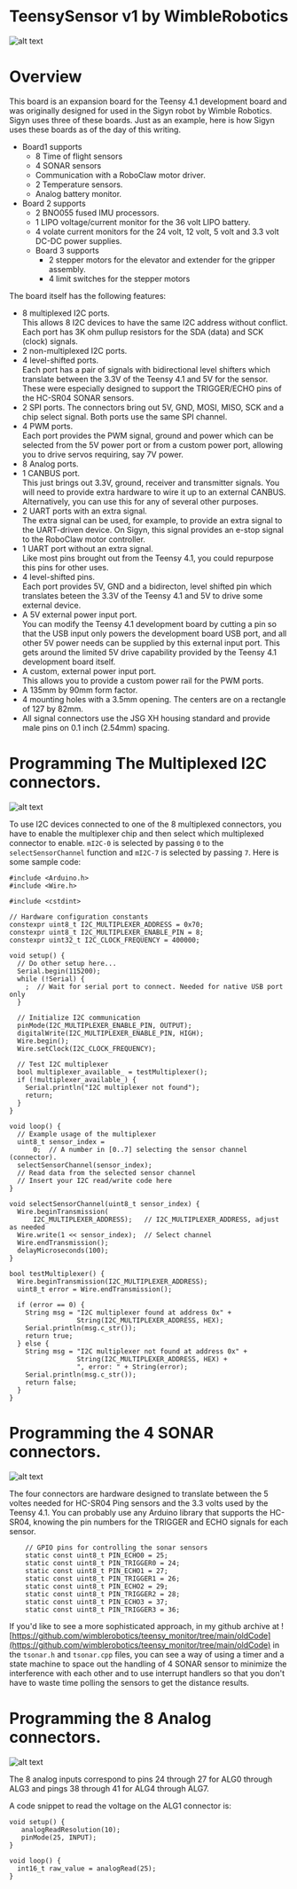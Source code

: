 # TeensySensor v1 by WimbleRobotics
![alt text](Media/TeensySensor3DTilted.png)

# Overview
This board is an expansion board for the Teensy 4.1 development board and was originally designed for used in the Sigyn robot by Wimble Robotics. Sigyn uses three of these boards. 
Just as an example, here is how Sigyn uses these boards as of the day of this writing.
* Board1 supports
  * 8 Time of flight sensors
  * 4 SONAR sensors
  * Communication with a RoboClaw motor driver.
  * 2 Temperature sensors.
  * Analog battery monitor.
* Board 2 supports
  * 2 BNO055 fused IMU processors.
  * 1 LIPO voltage/current monitor for the 36 volt LIPO battery.
  * 4 volate current monitors for the 24 volt, 12 volt, 5 volt and 3.3 volt DC-DC power supplies.
  * Board 3 supports
    * 2 stepper motors for the elevator and extender for the gripper assembly.
    * 4 limit switches for the stepper motors
  
The board itself has the following features:
* 8 multiplexed I2C ports.  
  This allows 8 I2C devices to have the same I2C address without conflict.
  Each port has 3K ohm pullup resistors for the SDA (data) and SCK (clock) signals.
* 2 non-multiplexed I2C ports.
* 4 level-shifted ports.  
  Each port has a pair of signals with bidirectional level shifters which translate between the 3.3V of the Teensy 4.1 and 5V for the sensor. 
  These were especially designed to support the TRIGGER/ECHO pins of the HC-SR04 SONAR sensors.
* 2 SPI ports. 
  The connectors bring out 5V, GND, MOSI, MISO, SCK and a chip select signal.
  Both ports use the same SPI channel.
* 4 PWM ports.  
  Each port provides the PWM signal, ground and power which can be selected from the 5V power port or from a custom power port, allowing you to drive servos requiring, say 7V power.
* 8 Analog ports.
* 1 CANBUS port.  
  This just brings out 3.3V, ground, receiver and transmitter signals. 
  You will need to provide extra hardware to wire it up to an external CANBUS.
  Alternatively, you can use this for any of several other purposes.
* 2 UART ports with an extra signal.  
  The extra signal can be used, for example, to provide an extra signal to the UART-driven device. On Sigyn, this signal provides an e-stop signal to the RoboClaw motor controller.
* 1 UART port without an extra signal.  
  Like most pins brought out from the Teensy 4.1, you could repurpose this pins for other uses.
* 4 level-shifted pins.  
  Each port provides 5V, GND and a bidirecton, level shifted pin which translates beteen the 3.3V of the Teensy 4.1 and 5V to drive some external device.
* A 5V external power input port.  
  You can modify the Teensy 4.1 development board by cutting a pin so that the USB input only powers the development board USB port, and all other 5V power needs can be supplied by this external input port. This gets around the limited 5V drive capability provided by the Teensy 4.1 development board itself.
* A custom, external power input port.  
  This allows you to provide a custom power rail for the PWM ports.
* A 135mm by 90mm form factor.
* 4 mounting holes with a 3.5mm opening. The centers are on a rectangle of 127 by 82mm.
* All signal connectors use the JSG XH housing standard and provide male pins on 0.1 inch (2.54mm) spacing.

# Programming The Multiplexed I2C connectors.
![alt text](Media/TeensySensor2D_I2C_Multiplexer.png)

To use I2C devices connected to one of the 8 multiplexed connectors, you have to enable the multiplexer chip and then select which multiplexed connector to enable. `mI2C-0` is selected by passing `0` to the `selectSensorChannel` function and `mI2C-7` is selected by passing `7`. Here is some sample code:

```code
#include <Arduino.h>
#include <Wire.h>

#include <cstdint>

// Hardware configuration constants
constexpr uint8_t I2C_MULTIPLEXER_ADDRESS = 0x70;
constexpr uint8_t I2C_MULTIPLEXER_ENABLE_PIN = 8;
constexpr uint32_t I2C_CLOCK_FREQUENCY = 400000;

void setup() {
  // Do other setup here...
  Serial.begin(115200);
  while (!Serial) {
    ;  // Wait for serial port to connect. Needed for native USB port only
  }

  // Initialize I2C communication
  pinMode(I2C_MULTIPLEXER_ENABLE_PIN, OUTPUT);
  digitalWrite(I2C_MULTIPLEXER_ENABLE_PIN, HIGH);
  Wire.begin();
  Wire.setClock(I2C_CLOCK_FREQUENCY);

  // Test I2C multiplexer
  bool multiplexer_available_ = testMultiplexer();
  if (!multiplexer_available_) {
    Serial.println("I2C multiplexer not found");
    return;
  }
}

void loop() {
  // Example usage of the multiplexer
  uint8_t sensor_index =
      0;  // A number in [0..7] selecting the sensor channel (connector).
  selectSensorChannel(sensor_index);
  // Read data from the selected sensor channel
  // Insert your I2C read/write code here
}

void selectSensorChannel(uint8_t sensor_index) {
  Wire.beginTransmission(
      I2C_MULTIPLEXER_ADDRESS);   // I2C_MULTIPLEXER_ADDRESS, adjust as needed
  Wire.write(1 << sensor_index);  // Select channel
  Wire.endTransmission();
  delayMicroseconds(100);
}

bool testMultiplexer() {
  Wire.beginTransmission(I2C_MULTIPLEXER_ADDRESS);
  uint8_t error = Wire.endTransmission();

  if (error == 0) {
    String msg = "I2C multiplexer found at address 0x" +
                 String(I2C_MULTIPLEXER_ADDRESS, HEX);
    Serial.println(msg.c_str());
    return true;
  } else {
    String msg = "I2C multiplexer not found at address 0x" +
                 String(I2C_MULTIPLEXER_ADDRESS, HEX) +
                 ", error: " + String(error);
    Serial.println(msg.c_str());
    return false;
  }
}
```

# Programming the 4 SONAR connectors.
![alt text](Media/TeensySensor2D_SONAR.png)

The four connectors are hardware designed to translate between the 5 voltes needed for HC-SR04 Ping sensors and the 3.3 volts used by the Teensy 4.1.
You can probably use any Arduino library that supports the HC-SR04, knowing the pin numbers for the TRIGGER and ECHO signals for each sensor.

```code
    // GPIO pins for controlling the sonar sensors
    static const uint8_t PIN_ECHO0 = 25;
    static const uint8_t PIN_TRIGGER0 = 24;
    static const uint8_t PIN_ECHO1 = 27;
    static const uint8_t PIN_TRIGGER1 = 26;
    static const uint8_t PIN_ECHO2 = 29;
    static const uint8_t PIN_TRIGGER2 = 28;
    static const uint8_t PIN_ECHO3 = 37;
    static const uint8_t PIN_TRIGGER3 = 36;
```

If you'd like to see a more sophisticated approach, in my github archive at 
![https://github.com/wimblerobotics/teensy_monitor/tree/main/oldCode](https://github.com/wimblerobotics/teensy_monitor/tree/main/oldCode) in the `tsonar.h` and `tsonar.cpp` files, you can see a way of using a timer and a state machine to space out the handling of 4 SONAR sensor to minimize the interference with each other and to use interrupt handlers so that you don't have to waste time polling the sensors to get the distance results.

# Programming the 8 Analog connectors.
![alt text](Media/TeensySensor2D_ANALOG.png)

The 8 analog inputs correspond to pins 24 through 27 for ALG0 through ALG3 and pings 38 through 41 for ALG4 through ALG7.

A code snippet to read the voltage on the ALG1 connector is:

```code
void setup() {
   analogReadResolution(10);
   pinMode(25, INPUT);
}

void loop() {
  int16_t raw_value = analogRead(25);
}
```